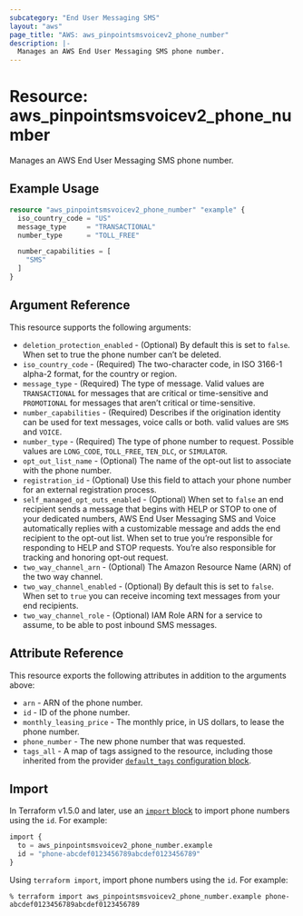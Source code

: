 ```yaml
---
subcategory: "End User Messaging SMS"
layout: "aws"
page_title: "AWS: aws_pinpointsmsvoicev2_phone_number"
description: |-
  Manages an AWS End User Messaging SMS phone number.
---
```


# Resource: aws_pinpointsmsvoicev2_phone_number

Manages an AWS End User Messaging SMS phone number.

## Example Usage

```terraform
resource "aws_pinpointsmsvoicev2_phone_number" "example" {
  iso_country_code = "US"
  message_type     = "TRANSACTIONAL"
  number_type      = "TOLL_FREE"

  number_capabilities = [
    "SMS"
  ]
}
```

## Argument Reference

This resource supports the following arguments:

* `deletion_protection_enabled` - (Optional) By default this is set to `false`. When set to true the phone number can’t be deleted.
* `iso_country_code` - (Required) The two-character code, in ISO 3166-1 alpha-2 format, for the country or region.
* `message_type` - (Required) The type of message. Valid values are `TRANSACTIONAL` for messages that are critical or time-sensitive and `PROMOTIONAL` for messages that aren’t critical or time-sensitive.
* `number_capabilities` - (Required) Describes if the origination identity can be used for text messages, voice calls or both. valid values are `SMS` and `VOICE`.
* `number_type` - (Required) The type of phone number to request. Possible values are `LONG_CODE`, `TOLL_FREE`, `TEN_DLC`, or `SIMULATOR`.
* `opt_out_list_name` - (Optional) The name of the opt-out list to associate with the phone number.
* `registration_id` - (Optional) Use this field to attach your phone number for an external registration process.
* `self_managed_opt_outs_enabled` - (Optional) When set to `false` an end recipient sends a message that begins with HELP or STOP to one of your dedicated numbers, AWS End User Messaging SMS and Voice automatically replies with a customizable message and adds the end recipient to the opt-out list. When set to true you’re responsible for responding to HELP and STOP requests. You’re also responsible for tracking and honoring opt-out request.
* `two_way_channel_arn` - (Optional) The Amazon Resource Name (ARN) of the two way channel.
* `two_way_channel_enabled` - (Optional) By default this is set to `false`. When set to `true` you can receive incoming text messages from your end recipients.
* `two_way_channel_role` - (Optional) IAM Role ARN for a service to assume, to be able to post inbound SMS messages.

## Attribute Reference

This resource exports the following attributes in addition to the arguments above:

* `arn` - ARN of the phone number.
* `id` - ID of the phone number.
* `monthly_leasing_price` - The monthly price, in US dollars, to lease the phone number.
* `phone_number` - The new phone number that was requested.
* `tags_all` - A map of tags assigned to the resource, including those inherited from the provider [`default_tags` configuration block](https://registry.terraform.io/providers/hashicorp/aws/latest/docs#default_tags-configuration-block).

## Import

In Terraform v1.5.0 and later, use an [`import` block](https://developer.hashicorp.com/terraform/language/import) to import phone numbers using the `id`. For example:

```terraform
import {
  to = aws_pinpointsmsvoicev2_phone_number.example
  id = "phone-abcdef0123456789abcdef0123456789"
}
```

Using `terraform import`, import phone numbers using the `id`. For example:

```console
% terraform import aws_pinpointsmsvoicev2_phone_number.example phone-abcdef0123456789abcdef0123456789
```
